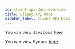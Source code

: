 ```yaml
---
id: client-api-docs-overview
title: Client API Docs 
sidebar_label: Client API Docs 
---
```

<!--
    Licensed to the Apache Software Foundation (ASF) under one
    or more contributor license agreements.  See the NOTICE file
    distributed with this work for additional information
    regarding copyright ownership.  The ASF licenses this file
    to you under the Apache License, Version 2.0 (the
    "License"); you may not use this file except in compliance
    with the License.  You may obtain a copy of the License at
      http://www.apache.org/licenses/LICENSE-2.0
    Unless required by applicable law or agreed to in writing,
    software distributed under the License is distributed on an
    "AS IS" BASIS, WITHOUT WARRANTIES OR CONDITIONS OF ANY
    KIND, either express or implied.  See the License for the
    specific language governing permissions and limitations
    under the License.
-->

You can view JavaDocs [here](http://heron.incubator.apche.org/api/java)

You can view Pydocs [here](http://heron.incubator.apche.org/api/python)